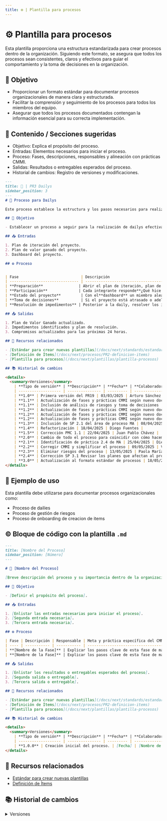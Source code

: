 ```yaml
---
title: ⚙️ | Plantilla para procesos
---
```

# ⚙️ Plantilla para procesos

Esta plantilla proporciona una estructura estandarizada para crear procesos dentro de la organización. Siguiendo este formato, se asegura que todos los procesos sean consistentes, claros y efectivos para guiar el comportamiento y la toma de decisiones en la organización.

## 🎯 Objetivo

- Proporcionar un formato estándar para documentar procesos organizacionales de manera clara y estructurada.
- Facilitar la comprensión y seguimiento de los procesos para todos los miembros del equipo.
- Asegurar que todos los procesos documentados contengan la información esencial para su correcta implementación.

## 📝 Contenido / Secciones sugeridas

- Objetivo: Explica el propósito del proceso.
- Entradas: Elementos necesarios para iniciar el proceso.
- Proceso: Fases, descripciones, responsables y alineación con prácticas CMMI.
- Salidas: Resultados o entregables esperados del proceso.
- Historial de cambios: Registro de versiones y modificaciones.

```md
---
title: 🍻 | PR3 Dailys
sidebar_position: 3
---
# 🍻 Proceso para Dailys

Este proceso establece la estructura y los pasos necesarios para realizar reuniones diarias (dailys) efectivas que permitan al equipo mantenerse alineado, monitorear el avance del proyecto y resolver impedimentos de manera oportuna.

## 🎯 Objetivo

- Establecer un proceso a seguir para la realización de dailys efectivas que mejoren la comunicación del equipo y el seguimiento del proyecto.

## 📥 Entradas

1. Plan de iteración del proyecto.
2. Plan de valor ganado del proyecto.
3. Dashboard del proyecto.

## ⚙️ Proceso


| Fase                            | Descripción                                                                                                                                                                                                                                                                                                                                                                                                                                                                     | Responsable                     | Meta y práctica específica del CMMI                                                                                                                        |
| ------------------------------- | -------------------------------------------------------------------------------------------------------------------------------------------------------------------------------------------------------------------------------------------------------------------------------------------------------------------------------------------------------------------------------------------------------------------------------------------------------------------------------- | ------------------------------- | ------------------------------------------------------------------------------------------------------------------------------------------------------------ |
| **Preparación**                | Abrir el plan de iteración, plan de valor ganado, dashboard y miro (en la departamental para impedimentos).                                                                                                                                                                                                                                                                                                                                                                     | Team Leader / PM                | **PP, SP 3.1** (Revisar los planes que afectan al proyecto)                                                                                                  |
| **Participación**              | Cada integrante responde**¿Qué hice ayer?** acorde a las**tareas del plan de iteración**: <br/>- **Si la tarea fue finalizada**: Verificar que la fecha y costo real estén actualizados y asignar una nueva tarea. <br/>- **Si la tarea no pudo ser finalizada:** Identificar el impedimento y anotarlo para resolverlo posteriormente. <br/>  A. Establecer un nuevo compromiso público con la tarea <br/>  B. Cambiar de responsable <br/>  C. Buscar quién puede ayudar | Team Leader / PM / Team Members | **PMC, SP 1.2** (Monitorear compromisos), **PMC, SP 1.6** (Llevar a cabo las revisiones del progreso), **PMC, SP 1.1** (Monitorear parámetros del proyecto) |
| **Estado del proyecto**         | Con el**dashboard** un miembro aleatorio responde: ¿Dónde estamos? ¿Dónde debemos estar? ¿Cuánto nos ha costado? ¿Cómo está la calidad? ¿Por qué estamos donde estamos?                                                                                                                                                                                                                                                                                             | Team Members                    | **PMC, SP 1.6** (Llevar a cabo las revisiones del progreso), **PP, SP 3.1** (Revisar los planes que afectan al proyecto)                                     |
| **Toma de decisiones**          | Si el proyecto está atrasado o adelantado, determinar la causa raíz y tomar decisiones estratégicas para corregir el curso.                                                                                                                                                                                                                                                                                                                                                   | Team Members                    | **PMC, SP 1.1** (Monitorear parámetros del proyecto)                                                                                                        |
| **Resolución de impedimentos** | Posterior a la daily, resolver los impedimentos identificados durante la reunión.                                                                                                                                                                                                                                                                                                                                                                                               | Team Leader / PM                | **PMC, SP 2.1** (Analizar problemas)                                                                                                                         |

## 📤 Salidas

1. Plan de Valor Ganado actualizado.
2. Impedimentos identificados y plan de resolución.
3. Compromisos actualizados para las próximas 24 horas.

## 📎 Recursos relacionados

- [Estándar para crear nuevas plantillas](/docs/next/standards/estandar-plantillas)
- [Definición de Ítems](/docs/next/procesos/PR2-definicion-items)
- [Plantilla para procesos](/docs/next/plantillas/plantilla-procesos)

## 📚 Historial de cambios

<details>
  <summary>Versiones</summary>
    | **Tipo de versión** | **Descripción** | **Fecha** | **Colaborador** |
    | ------------------- | --------------- | --------- | --------------- |
    | **1.0** | Primera versión del PR19 | 03/03/2025 | Arturo Sánchez Rodríguez |
    | **1.1** | Actualización de fases y prácticas CMMI según nuevo documento | 01/04/2025 | Juan Pablo Chávez Leal |
    | **1.1** | Inclusión de análisis de riesgos y toma de decisiones | 01/04/2025 | Daniel Contreras Chávez |
    | **1.2** | Actualización de fases y prácticas CMMI según nuevo documento | 02/04/2025 | Hiram Israel Mendoza López |
    | **1.2** | Actualización de fases y prácticas CMMI según nuevo documento | 02/04/2025 | Mauricio Anguiano Juárez |
    | **1.2** | Actualización de fases y prácticas CMMI según nuevo documento | 02/04/2025 | Emiliano Valdivia Lara |
    | **1.3** | Inclusión de SP 2.1 del área de proceso MA | 08/04/2025 | Ian Julián Estrada Castro |
    | **1.4** | Refactorización | 18/04/2025 | Diego Fuentes |
    | **1.5** | Corrección PMC 1.1 | 22/04/2025 | Juan Pablo Chávez |
    | **2.0** | Cambio de todo el proceso para coincidir con cómo hacemos una daily efectiva | 25/04/2025 | Diego Fuentes |
    | **2.1** | Identificación de práctica 2.4 de MA | 25/04/2025 | Diego Fuentes |
    | **2.2** | Corregir CMMI y simplificar el proceso | 09/05/2025 | Valeria Zúñiga |
    | **2.3** | Eliminar riesgos del proceso | 13/05/2025 | Paola María Garrido |
    | **2.4** | Corrección SP 3.1 Revisar los planes que afectan al proyecto | 13/05/2025 | Arturo Sánchez |
    | **3.0** | Actualización al formato estándar de procesos | 18/05/2025 | Angel Mauricio Ramírez Herrera |
</details>

```

## 🧩 Ejemplo de uso

Esta plantilla debe utilizarse para documentar procesos organizacionales como:

- Proceso de dailies
- Proceso de gestión de riesgos
- Proceso de onboarding de creacion de items

## ©️ Bloque de código con la plantilla `.md`

```md
---
title: [Nombre del Proceso]
sidebar_position: [Número]
---

# 🧩 [Nombre del Proceso]

[Breve descripción del proceso y su importancia dentro de la organización]

## 🎯 Objetivo

- [Definir el propósito del proceso].

## 📥 Entradas

1. [Enlistar las entradas necesarias para iniciar el proceso].
2. [Segunda entrada necesaria].
3. [Tercera entrada necesaria].

## ⚙️ Proceso

| Fase | Descripción | Responsable | Meta y práctica específica del CMMI |
| ---- | ----------- | ----------- | ----------------------------------- |
| **[Nombre de la Fase]** | Explicar los pasos clave de esta fase de manera breve y clara. | Persona o rol asignado. | **Siglas del área de proceso, SP 0.0** (Nombre de la práctica específica). |
| **[Nombre de la Fase]** | Explicar los pasos clave de esta fase de manera breve y clara. | Persona o rol asignado. | **MA, SP 1.2** (Especificar medidas), **PPQA, SP 1.1** (Evaluar procesos). |

## 📤 Salidas

1. [Enlistar los resultados o entregables esperados del proceso].
2. [Segunda salida o entregable].
3. [Tercera salida o entregable].

## 📎 Recursos relacionados

- [Estándar para crear nuevas plantillas](/docs/next/standards/estandar-plantillas)
- [Definición de Ítems](/docs/next/procesos/PR2-definicion-items)
- [Plantilla para procesos](/docs/next/plantillas/plantilla-procesos)

## 📚 Historial de cambios

<details>
  <summary>Versiones</summary>
    | **Tipo de versión** | **Descripción** | **Fecha** | **Colaborador** |
    | ------------------- | --------------- | --------- | --------------- |
    | **1.0.0** | Creación inicial del proceso. | [Fecha] | [Nombre de colaborador] |
</details>
```

## 📎 Recursos relacionados

- [Estándar para crear nuevas plantillas](/docs/next/standards/estandar-plantillas)
- [Definición de Ítems](/docs/next/procesos/PR2-definicion-items)

## 📚 Historial de cambios

<details>
  <summary>Versiones</summary>
    | **Tipo de versión** | **Descripción** | **Fecha** | **Colaborador** |
    | ------------------- | --------------- | --------- | --------------- |
    | **1.0.0** | Refactorización completa de la wiki. | 19/04/2025 | Valeria Zúñiga Mendoza |
    | **1.1.0** | Se actualizó la plantilla de procesos siguiendo el estándar de versionamiento. | 06/03/2025 | Diego Ricardo Alfaro Pinto |
    | **1.2.0** | Se corrigieron errores de ortografía. | 08/05/2025 | Diego Ricardo Alfaro Pinto |
    | **1.3.0** | Se corrigieron errores de ortografía. | 08/05/2025 | Paola María Garrido Montes |
    | **1.4.0** | Agregar descripción | 15/05/2025 | Diego Antonio García Padilla |
    | **2.0.0** | Actualización al nuevo formato estándar | 18/05/2025 | Angel Mauricio Ramírez Herrera |
</details>
